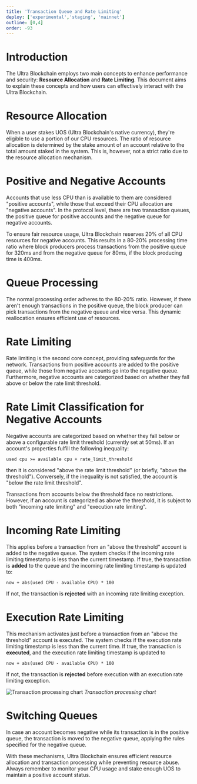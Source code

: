 ```yaml
---
title: 'Transaction Queue and Rate Limiting'
deploy: ['experimental','staging', 'mainnet']
outline: [0,4]
order: -93
---
```


# Introduction
The Ultra Blockchain employs two main concepts to enhance performance and security: **Resource Allocation** and **Rate Limiting**. This document aims to explain these concepts and how users can effectively interact with the Ultra Blockchain.

# Resource Allocation
When a user stakes UOS (Ultra Blockchain's native currency), they're eligible to use a portion of our CPU resources. The ratio of resource allocation is determined by the stake amount of an account relative to the total amount staked in the system. This is, however, not a strict ratio due to the resource allocation mechanism.

# Positive and Negative Accounts
Accounts that use less CPU than is available to them are considered "positive accounts", while those that exceed their CPU allocation are "negative accounts". In the protocol level, there are two transaction queues, the positive queue for positive accounts and the negative queue for negative accounts.

To ensure fair resource usage, Ultra Blockchain reserves 20% of all CPU resources for negative accounts. This results in a 80-20% processing time ratio where block producers process transactions from the positive queue for 320ms and from the negative queue for 80ms, if the block producing time is 400ms.

# Queue Processing
The normal processing order adheres to the 80-20% ratio. However, if there aren't enough transactions in the positive queue, the block producer can pick transactions from the negative queue and vice versa. This dynamic reallocation ensures efficient use of resources.

# Rate Limiting
Rate limiting is the second core concept, providing safeguards for the network. Transactions from positive accounts are added to the positive queue, while those from negative accounts go into the negative queue. Furthermore, negative accounts are categorized based on whether they fall above or below the rate limit threshold.

# Rate Limit Classification for Negative Accounts
Negative accounts are categorized based on whether they fall below or above a configurable rate limit threshold (currently set at 50ms). If an account's properties fulfill the following inequality:
```
used cpu >= available cpu + rate_limit_threshold
```
then it is considered "above the rate limit threshold" (or briefly, "above the threshold"). Conversely, if the inequality is not satisfied, the account is "below the rate limit threshold".

Transactions from accounts below the threshold face no restrictions. However, if an account is categorized as above the threshold, it is subject to both "incoming rate limiting" and "execution rate limiting".

# Incoming Rate Limiting
This applies before a transaction from an "above the threshold" account is added to the negative queue. The system checks if the incoming rate limiting timestamp is less than the current timestamp. If true, the transaction is **added** to the queue and the incoming rate limiting timestamp is updated to:
```
now + abs(used CPU - available CPU) * 100
```
 If not, the transaction is **rejected** with an incoming rate limiting exception.

# Execution Rate Limiting
This mechanism activates just before a transaction from an "above the threshold" account is executed. The system checks if the execution rate limiting timestamp is less than the current time. If true, the transaction is **executed**, and the execution rate limiting timestamp is updated to
```
now + abs(used CPU - available CPU) * 100
```
If not, the transaction is **rejected** before execution with an execution rate limiting exception.

![Transaction processing chart](/images/transaction_queue.png)
*Transaction processing chart*

# Switching Queues
In case an account becomes negative while its transaction is in the positive queue, the transaction is moved to the negative queue, applying the rules specified for the negative queue.

With these mechanisms, Ultra Blockchain ensures efficient resource allocation and transaction processing while preventing resource abuse. Always remember to monitor your CPU usage and stake enough UOS to maintain a positive account status.
